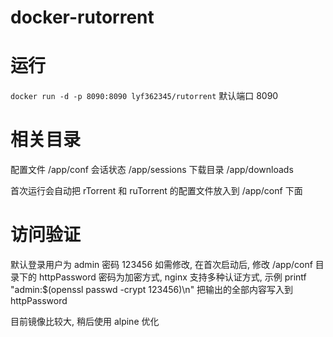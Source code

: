 # docker-rutorrent

# 运行
`docker run -d -p 8090:8090 lyf362345/rutorrent`
默认端口 8090

# 相关目录
配置文件 /app/conf
会话状态 /app/sessions
下载目录 /app/downloads

首次运行会自动把 rTorrent 和 ruTorrent 的配置文件放入到 /app/conf 下面

# 访问验证
默认登录用户为 admin 密码 123456
如需修改, 在首次启动后, 修改 /app/conf 目录下的 httpPassword
密码为加密方式, nginx 支持多种认证方式, 示例 printf "admin:$(openssl passwd -crypt 123456)\n"
把输出的全部内容写入到 httpPassword

目前镜像比较大, 稍后使用 alpine 优化
